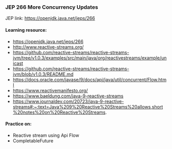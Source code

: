 ### JEP 266 More Concurrency Updates

JEP link: https://openjdk.java.net/jeps/266

#### Learning resource:
- https://openjdk.java.net/jeps/266
- http://www.reactive-streams.org/
- https://github.com/reactive-streams/reactive-streams-jvm/tree/v1.0.3/examples/src/main/java/org/reactivestreams/example/unicast
- https://github.com/reactive-streams/reactive-streams-jvm/blob/v1.0.3/README.md
- https://docs.oracle.com/javase/9/docs/api/java/util/concurrent/Flow.html
- https://www.reactivemanifesto.org/
- https://www.baeldung.com/java-9-reactive-streams
- https://www.journaldev.com/20723/java-9-reactive-streams#:~:text=Java%209%20Reactive%20Streams%20allows,short%20notes%20on%20Reactive%20Streams.

#### Practice on:
- Reactive stream using Api Flow
- CompletableFuture